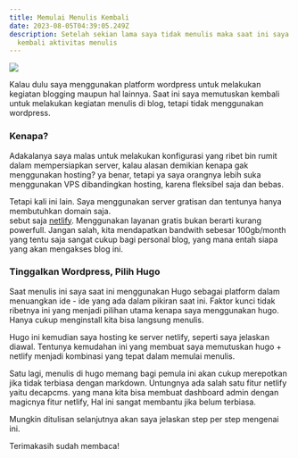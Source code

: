 ```yaml
---
title: Memulai Menulis Kembali
date: 2023-08-05T04:39:05.249Z
description: Setelah sekian lama saya tidak menulis maka saat ini saya memulai
  kembali aktivitas menulis
---
```

![](/img/kelly-sikkema-l5hg3ch_pgc-unsplash.jpg)

K﻿alau dulu saya menggunakan platform wordpress untuk melakukan kegiatan blogging maupun hal lainnya. Saat ini saya memutuskan kembali untuk melakukan kegiatan menulis di blog, tetapi tidak menggunakan wordpress.

### K﻿enapa?

A﻿dakalanya saya malas untuk melakukan konfigurasi yang ribet bin rumit dalam mempersiapkan server, kalau alasan demikian kenapa gak menggunakan hosting? ya benar, tetapi ya saya orangnya lebih suka menggunakan VPS dibandingkan hosting, karena fleksibel saja dan bebas.

T﻿etapi kali ini lain. Saya menggunakan server gratisan dan tentunya hanya membutuhkan domain saja.\
s﻿ebut saja [netlify](https://www.netlify.com/). Menggunakan layanan gratis bukan berarti kurang powerfull. Jangan salah, kita mendapatkan bandwith sebesar 100gb/month yang tentu saja sangat cukup bagi personal blog, yang mana entah siapa yang akan mengakses blog ini.

### T﻿inggalkan Wordpress, Pilih Hugo

S﻿aat menulis ini saya saat ini menggunakan Hugo sebagai platform dalam menuangkan ide - ide yang ada dalam pikiran saat ini. Faktor kunci tidak ribetnya ini yang menjadi pilihan utama kenapa saya menggunakan hugo. Hanya cukup menginstall kita bisa langsung menulis. 

H﻿ugo ini kemudian saya hosting ke server netlify, seperti saya jelaskan diawal. Tentunya kemudahan ini yang membuat saya memutuskan hugo + netlify menjadi kombinasi yang tepat dalam memulai menulis. 

S﻿atu lagi, menulis di hugo memang bagi pemula ini akan cukup merepotkan jika tidak terbiasa dengan markdown. Untungnya ada salah satu fitur netlify yaitu decapcms. yang mana kita bisa membuat dashboard admin dengan magicnya fitur netlify, Hal ini sangat membantu jika belum terbiasa.

M﻿ungkin ditulisan selanjutnya akan saya jelaskan step per step mengenai ini.

T﻿erimakasih sudah membaca!